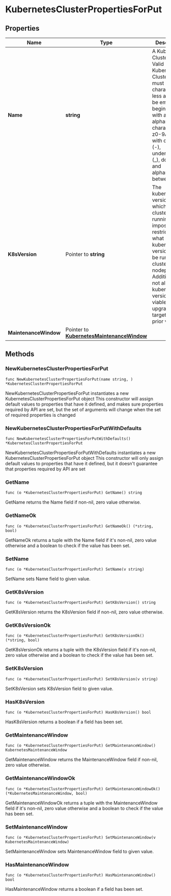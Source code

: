 # KubernetesClusterPropertiesForPut

## Properties

|Name | Type | Description | Notes|
|------------ | ------------- | ------------- | -------------|
|**Name** | **string** | A Kubernetes Cluster Name. Valid Kubernetes Cluster name must be 63 characters or less and must be empty or begin and end with an alphanumeric character ([a-z0-9A-Z]) with dashes (-), underscores (_), dots (.), and alphanumerics between. | |
|**K8sVersion** | Pointer to **string** | The kubernetes version in which a cluster is running. This imposes restrictions on what kubernetes versions can be run in a cluster&#39;s nodepools. Additionally, not all kubernetes versions are viable upgrade targets for all prior versions. | [optional] |
|**MaintenanceWindow** | Pointer to [**KubernetesMaintenanceWindow**](KubernetesMaintenanceWindow.md) |  | [optional] |

## Methods

### NewKubernetesClusterPropertiesForPut

`func NewKubernetesClusterPropertiesForPut(name string, ) *KubernetesClusterPropertiesForPut`

NewKubernetesClusterPropertiesForPut instantiates a new KubernetesClusterPropertiesForPut object
This constructor will assign default values to properties that have it defined,
and makes sure properties required by API are set, but the set of arguments
will change when the set of required properties is changed

### NewKubernetesClusterPropertiesForPutWithDefaults

`func NewKubernetesClusterPropertiesForPutWithDefaults() *KubernetesClusterPropertiesForPut`

NewKubernetesClusterPropertiesForPutWithDefaults instantiates a new KubernetesClusterPropertiesForPut object
This constructor will only assign default values to properties that have it defined,
but it doesn't guarantee that properties required by API are set

### GetName

`func (o *KubernetesClusterPropertiesForPut) GetName() string`

GetName returns the Name field if non-nil, zero value otherwise.

### GetNameOk

`func (o *KubernetesClusterPropertiesForPut) GetNameOk() (*string, bool)`

GetNameOk returns a tuple with the Name field if it's non-nil, zero value otherwise
and a boolean to check if the value has been set.

### SetName

`func (o *KubernetesClusterPropertiesForPut) SetName(v string)`

SetName sets Name field to given value.


### GetK8sVersion

`func (o *KubernetesClusterPropertiesForPut) GetK8sVersion() string`

GetK8sVersion returns the K8sVersion field if non-nil, zero value otherwise.

### GetK8sVersionOk

`func (o *KubernetesClusterPropertiesForPut) GetK8sVersionOk() (*string, bool)`

GetK8sVersionOk returns a tuple with the K8sVersion field if it's non-nil, zero value otherwise
and a boolean to check if the value has been set.

### SetK8sVersion

`func (o *KubernetesClusterPropertiesForPut) SetK8sVersion(v string)`

SetK8sVersion sets K8sVersion field to given value.

### HasK8sVersion

`func (o *KubernetesClusterPropertiesForPut) HasK8sVersion() bool`

HasK8sVersion returns a boolean if a field has been set.

### GetMaintenanceWindow

`func (o *KubernetesClusterPropertiesForPut) GetMaintenanceWindow() KubernetesMaintenanceWindow`

GetMaintenanceWindow returns the MaintenanceWindow field if non-nil, zero value otherwise.

### GetMaintenanceWindowOk

`func (o *KubernetesClusterPropertiesForPut) GetMaintenanceWindowOk() (*KubernetesMaintenanceWindow, bool)`

GetMaintenanceWindowOk returns a tuple with the MaintenanceWindow field if it's non-nil, zero value otherwise
and a boolean to check if the value has been set.

### SetMaintenanceWindow

`func (o *KubernetesClusterPropertiesForPut) SetMaintenanceWindow(v KubernetesMaintenanceWindow)`

SetMaintenanceWindow sets MaintenanceWindow field to given value.

### HasMaintenanceWindow

`func (o *KubernetesClusterPropertiesForPut) HasMaintenanceWindow() bool`

HasMaintenanceWindow returns a boolean if a field has been set.



